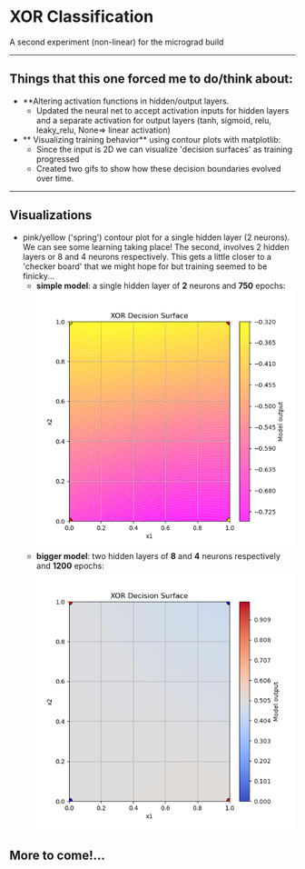 # XOR Classification

A second experiment (non-linear) for the micrograd build

---

## Things that this one forced me to do/think about:
  - **Altering activation functions in hidden/output layers.
      - Updated the neural net to accept activation inputs for hidden layers and a separate activation for output layers (tanh, sigmoid, relu, leaky_relu, None=> linear activation)
  - ** Visualizing training behavior** using contour plots with matplotlib:
    - Since the input is 2D we can visualize 'decision surfaces' as training progressed
    - Created two gifs to show how these decision boundaries evolved over time. 
---  



## Visualizations
  -  pink/yellow ('spring') contour plot for a single hidden layer (2 neurons). We can see some learning taking place! The second, involves 2 hidden layers or 8 and 4 neurons respectively. This gets a little closer to a 'checker board' that we might hope for but training seemed to be finicky...
      - **simple model**: a single hidden layer of **2** neurons and **750** epochs:
        ![Simple Example](xor_decision_surface_2neuronhidden.gif)
      - **bigger model**: two hidden layers of **8** and **4** neurons respectively and **1200** epochs:
        ![More layers...more fun](xor_decision_surface_8nhl_4nhl_1200_epochs.gif)

## More to come!...
